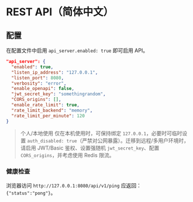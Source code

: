 # REST API（简体中文）

## 配置

在配置文件中启用 `api_server.enabled: true` 即可启用 API。

```json
"api_server": {
  "enabled": true,
  "listen_ip_address": "127.0.0.1",
  "listen_port": 8080,
  "verbosity": "error",
  "enable_openapi": false,
  "jwt_secret_key": "somethingrandom",
  "CORS_origins": [],
  "enable_rate_limit": true,
  "rate_limit_backend": "memory",
  "rate_limit_per_minute": 120
}
```

> 个人/本地使用
> 仅在本机使用时，可保持绑定 `127.0.0.1`，必要时可临时设置 `auth_disabled: true`（严禁对公网暴露）。迁移到远程/多用户环境时，请启用 JWT/Basic 鉴权、设置强随机 `jwt_secret_key`、配置 `CORS_origins`，并考虑使用 Redis 限流。

### 健康检查

浏览器访问 `http://127.0.0.1:8080/api/v1/ping` 应返回：`{"status":"pong"}`。


